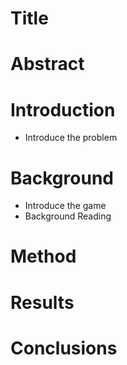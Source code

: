 # Title

# Abstract
# Introduction
- Introduce the problem

# Background
- Introduce the game
- Background Reading

# Method

# Results
# Conclusions